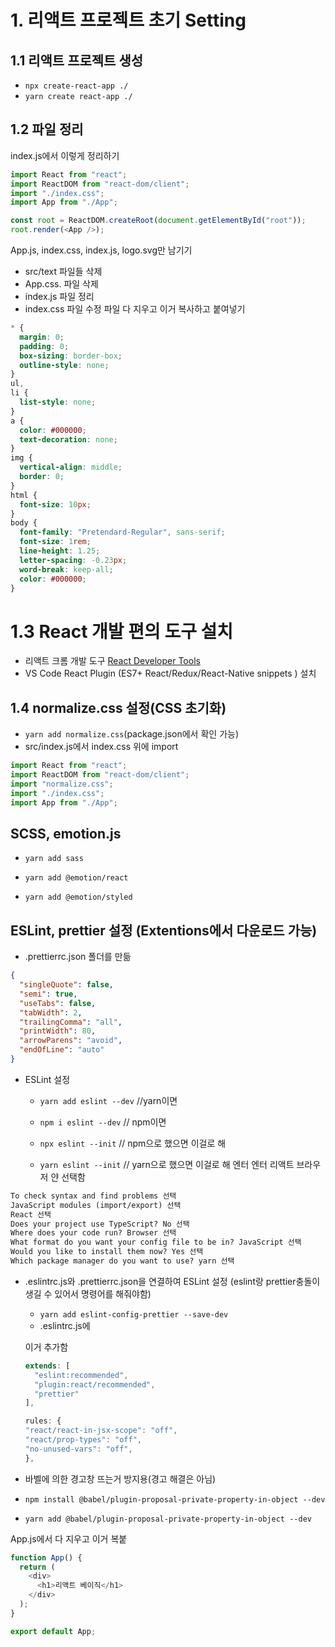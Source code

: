 # 1. 리액트 프로젝트 초기 Setting

## 1.1 리액트 프로젝트 생성

- `npx create-react-app ./`
- `yarn create react-app ./`

## 1.2 파일 정리

index.js에서 이렇게 정리하기

```js
import React from "react";
import ReactDOM from "react-dom/client";
import "./index.css";
import App from "./App";

const root = ReactDOM.createRoot(document.getElementById("root"));
root.render(<App />);
```

App.js, index.css, index.js, logo.svg만 남기기

- src/text 파일들 삭제
- App.css. 파일 삭제
- index.js 파일 정리
- index.css 파일 수정
  파일 다 지우고 이거 복사하고 붙여넣기

```css
* {
  margin: 0;
  padding: 0;
  box-sizing: border-box;
  outline-style: none;
}
ul,
li {
  list-style: none;
}
a {
  color: #000000;
  text-decoration: none;
}
img {
  vertical-align: middle;
  border: 0;
}
html {
  font-size: 10px;
}
body {
  font-family: "Pretendard-Regular", sans-serif;
  font-size: 1rem;
  line-height: 1.25;
  letter-spacing: -0.23px;
  word-break: keep-all;
  color: #000000;
}
```

# 1.3 React 개발 편의 도구 설치

- 리액트 크롬 개발 도구 [React Developer Tools](https://chromewebstore.google.com/detail/react-developer-tools/fmkadmapgofadopljbjfkapdkoienihi?hl=ko)
- VS Code React Plugin (ES7+ React/Redux/React-Native snippets ) 설치

## 1.4 normalize.css 설정(CSS 초기화)

- `yarn add normalize.css`(package.json에서 확인 가능)
- src/index.js에서 index.css 위에 import

```js
import React from "react";
import ReactDOM from "react-dom/client";
import "normalize.css";
import "./index.css";
import App from "./App";
```

## SCSS, emotion.js

- `yarn add sass`

- `yarn add @emotion/react`
- `yarn add @emotion/styled`

## ESLint, prettier 설정 (Extentions에서 다운로드 가능)

- .prettierrc.json 폴더를 만듦

```json
{
  "singleQuote": false,
  "semi": true,
  "useTabs": false,
  "tabWidth": 2,
  "trailingComma": "all",
  "printWidth": 80,
  "arrowParens": "avoid",
  "endOfLine": "auto"
}
```

- ESLint 설정

  - `yarn add eslint --dev` //yarn이면
  - `npm i eslint --dev` // npm이면

  - `npx eslint --init` // npm으로 했으면 이걸로 해
  - `yarn eslint --init` // yarn으로 했으면 이걸로 해
    엔터 엔터 리액트 브라우저 얀 선택함

```txt
To check syntax and find problems 선택
JavaScript modules (import/export) 선택
React 선택
Does your project use TypeScript? No 선택
Where does your code run? Browser 선택
What format do you want your config file to be in? JavaScript 선택
Would you like to install them now? Yes 선택
Which package manager do you want to use? yarn 선택
```

- .eslintrc.js와 .prettierrc.json을 연결하여 ESLint 설정
  (eslint랑 prettier충돌이 생길 수 있어서 명령어를 해줘야함)

  - `yarn add eslint-config-prettier --save-dev`
  - .eslintrc.js에

  이거 추가함

  ```js
  extends: [
    "eslint:recommended",
    "plugin:react/recommended",
    "prettier"
  ],
  ```

  ```js
  rules: {
  "react/react-in-jsx-scope": "off",
  "react/prop-types": "off",
  "no-unused-vars": "off",
  },
  ```

- 바벨에 의한 경고창 뜨는거 방지용(경고 해결은 아님)

- `npm install @babel/plugin-proposal-private-property-in-object --dev`
- `yarn add @babel/plugin-proposal-private-property-in-object --dev`

App.js에서 다 지우고 이거 복붙

```js
function App() {
  return (
    <div>
      <h1>리액트 베이직</h1>
    </div>
  );
}

export default App;
```
